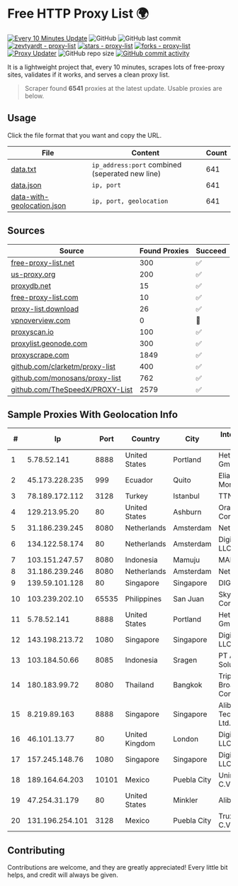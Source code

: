 
# Free HTTP Proxy List 🌍

[![Every 10 Minutes Update](https://github.com/mertguvencli/http-proxy-list/actions/workflows/main.yml/badge.svg?branch=main)](https://github.com/mertguvencli/http-proxy-list/actions/workflows/main.yml)
![GitHub](https://img.shields.io/github/license/mertguvencli/http-proxy-list)
![GitHub last commit](https://img.shields.io/github/last-commit/mertguvencli/http-proxy-list)
[![zevtyardt - proxy-list](https://img.shields.io/static/v1?label=zevtyardt&message=proxy-list&color=blue&logo=github)](https://github.com/zevtyardt/proxy-list "Go to GitHub repo")
[![stars - proxy-list](https://img.shields.io/github/stars/zevtyardt/proxy-list?style=social)](https://github.com/zevtyardt/proxy-list)
[![forks - proxy-list](https://img.shields.io/github/forks/zevtyardt/proxy-list?style=social)](https://github.com/zevtyardt/proxy-list)
[![Proxy Updater](https://github.com/zevtyardt/proxy-list/workflows/Proxy%20Updater/badge.svg)](https://github.com/zevtyardt/proxy-list/actions?query=workflow:"Proxy+Updater")
![GitHub repo size](https://img.shields.io/github/repo-size/zevtyardt/proxy-list)
[![GitHub commit activity](https://img.shields.io/github/commit-activity/m/zevtyardt/proxy-list?logo=commits)](https://github.com/zevtyardt/proxy-list/commits/main)

It is a lightweight project that, every 10 minutes, scrapes lots of free-proxy sites, validates if it works, and serves a clean proxy list.

> Scraper found **6541** proxies at the latest update. Usable proxies are below.

## Usage

Click the file format that you want and copy the URL.

|File|Content|Count|
|----|-------|-----|
|[data.txt](https://raw.githubusercontent.com/mertguvencli/http-proxy-list/main/proxy-list/data.txt)|`ip_address:port` combined (seperated new line)|641|
|[data.json](https://raw.githubusercontent.com/mertguvencli/http-proxy-list/main/proxy-list/data.json)|`ip, port`|641|
|[data-with-geolocation.json](https://raw.githubusercontent.com/mertguvencli/http-proxy-list/main/proxy-list/data-with-geolocation.json)|`ip, port, geolocation`|641|

## Sources

|Source|Found Proxies|Succeed|
|------|-------------|-------|
|[free-proxy-list.net](https://free-proxy-list.net)|300|✅|
|[us-proxy.org](https://www.us-proxy.org)|200|✅|
|[proxydb.net](http://proxydb.net)|15|✅|
|[free-proxy-list.com](https://free-proxy-list.com/?page=&port=&type%5B%5D=http&type%5B%5D=https&up_time=0&search=Search)|10|✅|
|[proxy-list.download](https://www.proxy-list.download/HTTP)|26|✅|
|[vpnoverview.com](https://vpnoverview.com/privacy/anonymous-browsing/free-proxy-servers)|0|🚫|
|[proxyscan.io](https://www.proxyscan.io)|100|✅|
|[proxylist.geonode.com](https://proxylist.geonode.com/api/proxy-list?limit=300&page=1&sort_by=lastChecked&sort_type=desc&protocols=http,https)|300|✅|
|[proxyscrape.com](https://api.proxyscrape.com/v2/?request=displayproxies&protocol=http&timeout=10000&country=all&ssl=all&anonymity=all)|1849|✅|
|[github.com/clarketm/proxy-list](https://raw.githubusercontent.com/clarketm/proxy-list/master/proxy-list-raw.txt)|400|✅|
|[github.com/monosans/proxy-list](https://raw.githubusercontent.com/monosans/proxy-list/main/proxies/http.txt)|762|✅|
|[github.com/TheSpeedX/PROXY-List](https://raw.githubusercontent.com/TheSpeedX/PROXY-List/master/http.txt)|2579|✅|


## Sample Proxies With Geolocation Info

|#|Ip|Port|Country|City|Internet Service Provider|
|-|--|----|-------|----|-------------------------|
|1|5.78.52.141|8888|United States|Portland|Hetzner Online GmbH|
|2|45.173.228.235|999|Ecuador|Quito|Eliana Vanessa Morocho Oña|
|3|78.189.172.112|3128|Turkey|Istanbul|TTNet A.S.|
|4|129.213.95.20|80|United States|Ashburn|Oracle Corporation|
|5|31.186.239.245|8080|Netherlands|Amsterdam|NetSkope Inc|
|6|134.122.58.174|80|Netherlands|Amsterdam|DigitalOcean, LLC|
|7|103.151.247.57|8080|Indonesia|Mamuju|MANAKARRANET|
|8|31.186.239.246|8080|Netherlands|Amsterdam|NetSkope Inc|
|9|139.59.101.128|80|Singapore|Singapore|DIGITALOCEAN|
|10|103.239.202.10|65535|Philippines|San Juan|Sky Cable Corporation|
|11|5.78.52.141|8888|United States|Portland|Hetzner Online GmbH|
|12|143.198.213.72|1080|Singapore|Singapore|DigitalOcean, LLC|
|13|103.184.50.66|8085|Indonesia|Sragen|PT Aktech Digital Solutions|
|14|180.183.99.72|8080|Thailand|Bangkok|Triple T Broadband Public Company Limited|
|15|8.219.89.163|8888|Singapore|Singapore|Alibaba (US) Technology Co., Ltd.|
|16|46.101.13.77|80|United Kingdom|London|DigitalOcean, LLC|
|17|157.245.148.76|1080|Singapore|Singapore|DigitalOcean, LLC|
|18|189.164.64.203|10101|Mexico|Puebla City|Uninet S.A. de C.V|
|19|47.254.31.179|80|United States|Minkler|Alibaba.com LLC|
|20|131.196.254.101|3128|Mexico|Puebla City|Truxgo S. R.L. de C.V.|



## Contributing

Contributions are welcome, and they are greatly appreciated! Every
little bit helps, and credit will always be given.

